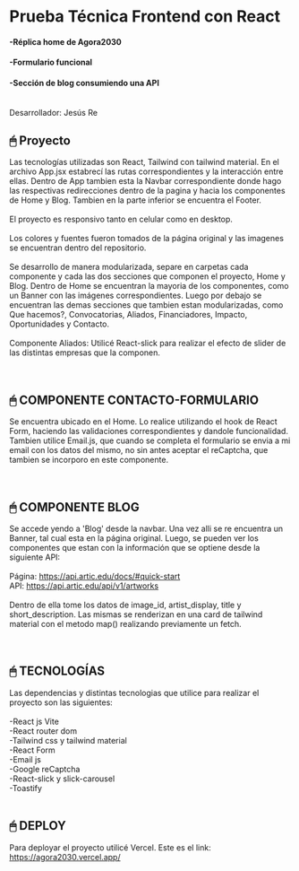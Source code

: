 <h1 align="start"> Prueba Técnica Frontend con React </h1>
<h4 align="start"> -Réplica home de Agora2030 </h4>
<h4 align="start"> -Formulario funcional </h4>
<h4 align="start"> -Sección de blog consumiendo una API </h4>


<br />
Desarrollador: Jesús Re
<br />

## **🖱 Proyecto**
Las tecnologías utilizadas son React, Tailwind con tailwind material. 
En el archivo App.jsx estabrecí las rutas correspondientes y la interacción entre ellas. Dentro de App tambien esta la Navbar correspondiente donde hago las respectivas redirecciones dentro de la pagina y hacia los componentes de Home y Blog. Tambien en la parte inferior se encuentra el Footer.
<br />
<br />
El proyecto es responsivo tanto en celular como en desktop.
<br />
<br />
Los colores y fuentes fueron tomados de la página original y las imagenes se encuentran dentro del repositorio.
<br />
<br />
Se desarrollo de manera modularizada, separe en carpetas cada componente y cada las dos secciones que componen el proyecto, Home y Blog. Dentro de Home se encuentran la mayoria de los componentes, como un Banner con las imágenes correspondientes. Luego por debajo se encuentran las demas secciones que tambien estan modularizadas, como Que hacemos?, Convocatorias, Aliados, Financiadores, Impacto, Oportunidades y Contacto.
<br />
<br />
Componente Aliados: Utilicé React-slick para realizar el efecto de slider de las distintas empresas que la componen.
<br />
<br />
<br />
## **🖱 COMPONENTE CONTACTO-FORMULARIO**
Se encuentra ubicado en el Home. Lo realice utilizando el hook de React Form, haciendo las validaciones correspondientes y dandole funcionalidad. Tambien utilice Email.js, que cuando se completa el formulario se envia a mi email con los datos del mismo, no sin antes aceptar el reCaptcha, que tambien se incorporo en este componente.
<br />
<br />
<br />
## **🖱 COMPONENTE BLOG**
Se accede yendo a 'Blog' desde la navbar. Una vez alli se re encuentra un Banner, tal cual esta en la página original. Luego, se pueden ver los componentes que estan con la información que se optiene desde la siguiente API:
<br />
<br />
Página: https://api.artic.edu/docs/#quick-start
<br />
API: https://api.artic.edu/api/v1/artworks
<br />
<br />
Dentro de ella tome los datos de image_id, artist_display, title y short_description. Las mismas se renderizan en una card de tailwind material con el metodo map() realizando previamente un fetch.
<br />
<br />
<br />

## **🖱 TECNOLOGÍAS**
Las dependencias y distintas tecnologias que utilice para realizar el proyecto son las siguientes:
<br />
<br />
-React js Vite
<br />
-React router dom
<br />
-Tailwind css y tailwind material
<br />
-React Form
<br />
-Email js
<br />
-Google reCaptcha
<br />
-React-slick y slick-carousel
<br />
-Toastify
<br />
<br />

## **🖱 DEPLOY**
Para deployar el proyecto utilicé Vercel. 
Este es el link: https://agora2030.vercel.app/
<br />
<br />
